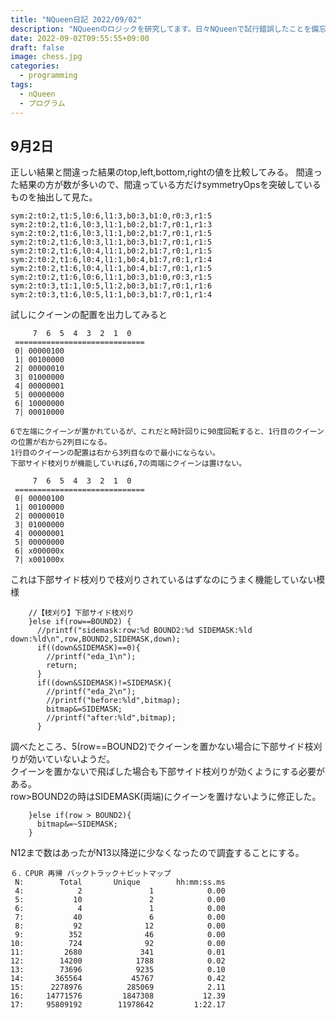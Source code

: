 ```yaml
---
title: "NQueen日記 2022/09/02"
description: "NQueenのロジックを研究してます。日々NQueenで試行錯誤したことを備忘録として日記に追加することにしました。" 
date: 2022-09-02T09:55:55+09:00
draft: false 
image: chess.jpg
categories:
  - programming 
tags:
  - nQueen 
  - プログラム
---
```

## 9月2日

正しい結果と間違った結果のtop,left,bottom,rightの値を比較してみる。
間違った結果の方が数が多いので、間違っている方だけsymmetryOpsを突破しているものを抽出して見た。  

    sym:2:t0:2,t1:5,l0:6,l1:3,b0:3,b1:0,r0:3,r1:5
    sym:2:t0:2,t1:6,l0:3,l1:1,b0:2,b1:7,r0:1,r1:3
    sym:2:t0:2,t1:6,l0:3,l1:1,b0:2,b1:7,r0:1,r1:5
    sym:2:t0:2,t1:6,l0:3,l1:1,b0:3,b1:7,r0:1,r1:5
    sym:2:t0:2,t1:6,l0:4,l1:1,b0:2,b1:7,r0:1,r1:5
    sym:2:t0:2,t1:6,l0:4,l1:1,b0:4,b1:7,r0:1,r1:4
    sym:2:t0:2,t1:6,l0:4,l1:1,b0:4,b1:7,r0:1,r1:5
    sym:2:t0:2,t1:6,l0:6,l1:1,b0:3,b1:0,r0:3,r1:5
    sym:2:t0:3,t1:1,l0:5,l1:2,b0:3,b1:7,r0:1,r1:6
    sym:2:t0:3,t1:6,l0:5,l1:1,b0:3,b1:7,r0:1,r1:4

試しにクイーンの配置を出力してみると  

```
     7  6  5  4  3  2  1  0
 =============================
 0| 00000100
 1| 00100000
 2| 00000010
 3| 01000000
 4| 00000001
 5| 00000000
 6| 10000000
 7| 00010000
```

```
6で左端にクイーンが置かれているが、これだと時計回りに90度回転すると、1行目のクイーンの位置が右から2列目になる。  
1行目のクイーンの配置は右から3列目なので最小にならない。  
下部サイド枝刈りが機能していれば6,7の両端にクイーンは置けない。  

     7  6  5  4  3  2  1  0
 =============================
 0| 00000100
 1| 00100000
 2| 00000010
 3| 01000000
 4| 00000001
 5| 00000000
 6| x000000x
 7| x001000x
```

これは下部サイド枝刈りで枝刈りされているはずなのにうまく機能していない模様  

```
    //【枝刈り】下部サイド枝刈り
    }else if(row==BOUND2) {     	
      //printf("sidemask:row:%d BOUND2:%d SIDEMASK:%ld down:%ld\n",row,BOUND2,SIDEMASK,down);         	
      if((down&SIDEMASK)==0){ 
        //printf("eda_1\n");         	
        return; 
      }
      if((down&SIDEMASK)!=SIDEMASK){ 
        //printf("eda_2\n");         	
        //printf("before:%ld",bitmap);
        bitmap&=SIDEMASK; 
        //printf("after:%ld",bitmap);
      }

```

調べたところ、5(row==BOUND2)でクイーンを置かない場合に下部サイド枝刈りが効いていないようだ。  
クイーンを置かないで飛ばした場合も下部サイド枝刈りが効くようにする必要がある。  
row>BOUND2の時はSIDEMASK(両端)にクイーンを置けないように修正した。  

```
    }else if(row > BOUND2){
      bitmap&=~SIDEMASK;
    }

```

N12まで数はあったがN13以降逆に少なくなったので調査することにする。  


```
６．CPUR 再帰 バックトラック＋ビットマップ
 N:        Total       Unique        hh:mm:ss.ms
 4:            2               1            0.00
 5:           10               2            0.00
 6:            4               1            0.00
 7:           40               6            0.00
 8:           92              12            0.00
 9:          352              46            0.00
10:          724              92            0.00
11:         2680             341            0.01
12:        14200            1788            0.02
13:        73696            9235            0.10
14:       365564           45767            0.42
15:      2278976          285069            2.11
16:     14771576         1847308           12.39
17:     95809192        11978642         1:22.17
```

